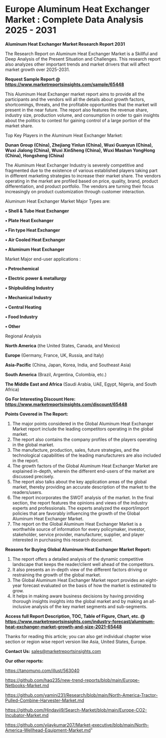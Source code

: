 # Europe Aluminum Heat Exchanger Market : Complete Data Analysis 2025 - 2031

<strong>Aluminum Heat Exchanger Market Research Report 2031</strong>

The Research Report on Aluminum Heat Exchanger Market is a Skillful and Deep Analysis of the Present Situation and Challenges. This research report also analyzes other important trends and market drivers that will affect market growth over 2025-2031.

<strong>Request Sample Report @ <a href=https://www.marketreportsinsights.com/sample/65448>https://www.marketreportsinsights.com/sample/65448</a></strong>

This Aluminum Heat Exchanger market report aims to provide all the participants and the vendors will all the details about growth factors, shortcomings, threats, and the profitable opportunities that the market will present in the near future. The report also features the revenue share, industry size, production volume, and consumption in order to gain insights about the politics to contest for gaining control of a large portion of the market share.

Top Key Players in the Aluminum Heat Exchanger Market:

<strong>Dunan Group (China), Zhejiang Yinlun (China), Wuxi Guanyun (China), Wuxi Jialong (China), Wuxi XinSheng (China), Wuxi Mashan YongHong (China), Hongsheng (China)</strong>

The Aluminum Heat Exchanger Industry is severely competitive and fragmented due to the existence of various established players taking part in different marketing strategies to increase their market share. The vendors operating in the market are profiled based on price, quality, brand, product differentiation, and product portfolio. The vendors are turning their focus increasingly on product customization through customer interaction.

Aluminum Heat Exchanger Market Major Types are:

<strong>• Shell & Tube Heat Exchanger

• Plate Heat Exchanger

• Fin type Heat Exchanger

• Air Cooled Heat Exchanger

• Aluminum Heat Exchanger</strong>

Market Major end-user applications :

<strong>• Petrochemical

• Electric power & metallurgy

• Shipbuilding Industry

• Mechanical Industry

• Central Heating

• Food Industry

• Other</strong>

Regional Analysis

</u><strong><b>North America</b></strong> (the United States, Canada, and Mexico)

<strong><b>Europe </b></strong>(Germany, France, UK, Russia, and Italy)

<strong><b>Asia-Pacific</b></strong> (China, Japan, Korea, India, and Southeast Asia)

<strong><b>South America</b></strong> (Brazil, Argentina, Colombia, etc.)

<strong><b>The Middle East and Africa</b></strong> (Saudi Arabia, UAE, Egypt, Nigeria, and South Africa)

<strong>Go For Interesting Discount Here: <a href=https://www.marketreportsinsights.com/discount/65448>https://www.marketreportsinsights.com/discount/65448</a></strong>

<strong>Points Covered in The Report:</strong>
<ol>
  <li>The major points considered in the Global Aluminum Heat Exchanger Market report include the leading competitors operating in the global market.</li>
  <li>The report also contains the company profiles of the players operating in the global market.</li>
  <li>The manufacture, production, sales, future strategies, and the technological capabilities of the leading manufacturers are also included in the report.</li>
  <li>The growth factors of the Global Aluminum Heat Exchanger Market are explained in-depth, wherein the different end-users of the market are discussed precisely.</li>
  <li>The report also talks about the key application areas of the global market, thereby providing an accurate description of the market to the readers/users.</li>
  <li>The report incorporates the SWOT analysis of the market. In the final section, the report features the opinions and views of the industry experts and professionals. The experts analyzed the export/import policies that are favorably influencing the growth of the Global Aluminum Heat Exchanger Market.</li>
  <li>The report on the Global Aluminum Heat Exchanger Market is a worthwhile source of information for every policymaker, investor, stakeholder, service provider, manufacturer, supplier, and player interested in purchasing this research document.</li>
</ol>
<strong>Reasons for Buying Global Aluminum Heat Exchanger Market Report:</strong>

<ol>
  <li>The report offers a detailed analysis of the dynamic competitive landscape that keeps the reader/client well ahead of the competitors.</li>
  <li>It also presents an in-depth view of the different factors driving or restraining the growth of the global market.</li>
  <li>The Global Aluminum Heat Exchanger Market report provides an eight-year forecast evaluated on the basis of how the market is estimated to grow.</li>
  <li>It helps in making aware business decisions by having providing thorough insights insights into the global market and by making an all-inclusive analysis of the key market segments and sub-segments.</li>
</ol>
<strong>Access full Report Description, TOC, Table of Figure, Chart, etc. @ <a href=https://www.marketreportsinsights.com/industry-forecast/aluminum-heat-exchanger-market-growth-and-size-2021-65448>https://www.marketreportsinsights.com/industry-forecast/aluminum-heat-exchanger-market-growth-and-size-2021-65448</a></strong>


Thanks for reading this article; you can also get individual chapter wise section or region wise report version like Asia, United States, Europe.

<strong>Contact Us:</strong>
sales@marketreportsinsights.com

<strong>Our other reports:</strong>

<a href=https://tanomuno.com/illust/563040>https://tanomuno.com/illust/563040</a>

<a href=https://github.com/haq235/new-trend-reports/blob/main/Europe-Netbooks-Market.md>https://github.com/haq235/new-trend-reports/blob/main/Europe-Netbooks-Market.md</a>

<a href=https://github.com/yamini231/Research/blob/main/North-America-Tractor-Pulled-Combine-Harvester-Market.md>https://github.com/yamini231/Research/blob/main/North-America-Tractor-Pulled-Combine-Harvester-Market.md</a>

<a href=https://github.com/Hindavii9/Search-Market/blob/main/Europe-CO2-Incubator-Market.md>https://github.com/Hindavii9/Search-Market/blob/main/Europe-CO2-Incubator-Market.md</a>

<a href=https://github.com/vijaykumar207/Market-executive/blob/main/North-America-Wellhead-Equipment-Market.md>https://github.com/vijaykumar207/Market-executive/blob/main/North-America-Wellhead-Equipment-Market.md</a>"
